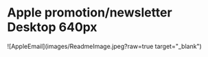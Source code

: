 # Apple promotion/newsletter Desktop 640px

![AppleEmail](images/ReadmeImage.jpeg?raw=true target="_blank")
